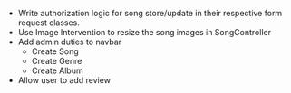 * Write authorization logic for song store/update in their respective form request classes.
* Use Image Intervention to resize the song images in SongController
* Add admin duties to navbar
    - Create Song
    - Create Genre
    - Create Album
* Allow user to add review